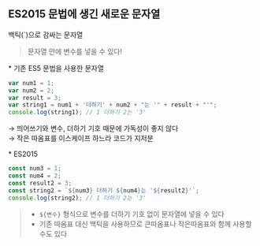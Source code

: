 ## ES2015 문법에 생긴 새로운 문자열

백틱(`)으로 감싸는 문자열

> 문자열 안에 변수를 넣을 수 있다!

$*$ 기존 ES5 문법을 사용한 문자열

```javascript
var num1 = 1;
var num2 = 2;
var result = 3;
var string1 = num1 + '더하기' + num2 + "는 '" + result + "'";
console.log(string1); // 1 더하기 2는 '3'
```

→ 띄어쓰기와 변수, 더하기 기호 때문에 가독성이 좋지 않다 <br>
→ 작은 따옴표를 이스케이프 하느라 코드가 지저분

$*$ ES2015

```javascript
const num3 = 1;
const num4 = 2;
const result2 = 3;
const string2 = `${num3} 더하기 ${num4}는 '${result2}'`;
console.log(string2); // 1 더하기 2는 '3'
```

> -  `${변수}` 형식으로 변수를 더하기 기호 없이 문자열에 넣을 수 있다
> -  기존 따옴표 대신 백틱을 사용하므로 큰따옴표나 작은따옴표와 함께 사용할 수도 있다
